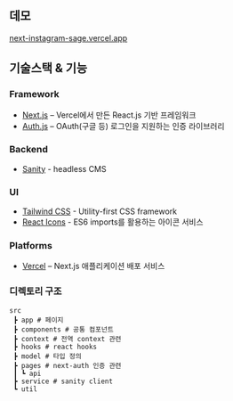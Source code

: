 ## 데모
[next-instagram-sage.vercel.app](https://next-instagram-sage.vercel.app/)

## 기술스택 & 기능
### Framework
 - [Next.js](https://nextjs.org/)  – Vercel에서 만든 React.js 기반 프레임워크
 - [Auth.js](https://authjs.dev/)  – OAuth(구글 등) 로그인을 지원하는 인증 라이브러리

### Backend
 - [Sanity](https://www.sanity.io/) - headless CMS

### UI
 - [Tailwind CSS](https://tailwindcss.com/) - Utility-first CSS framework
 - [React Icons](https://react-icons.github.io/react-icons/) - ES6 imports를 활용하는 아이콘 서비스

### Platforms
 - [Vercel](https://vercel.com/home)  – Next.js 애플리케이션 배포 서비스


### 디렉토리 구조
```
src
 ┣ app # 페이지
 ┣ components # 공통 컴포넌트
 ┣ context # 전역 context 관련
 ┣ hooks # react hooks
 ┣ model # 타입 정의
 ┣ pages # next-auth 인증 관련
 ┃ ┗ api
 ┣ service # sanity client
 ┗ util
```

